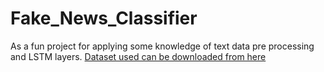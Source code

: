 # Fake_News_Classifier
As a fun project for applying some knowledge of text data pre processing and LSTM layers.
[Dataset used can be downloaded from here](https://drive.google.com/file/d/1XQGwNIaOK-kgp8Qz0SVsZih9436ogGUm/view?usp=sharing)
